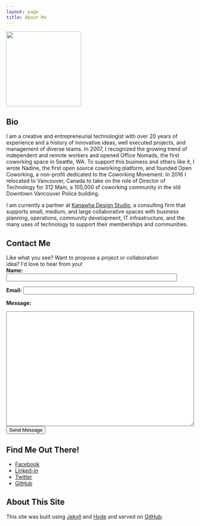 ```yaml
---
layout: page
title: About Me
---
```


<p>
<a href="{{ 'public/jacob_sayles.jpg' | relative_url }}"><img src="{{ 'public/jacob_sayles.jpg' | relative_url }}" width="200px"></a>
</p>

## Bio
I am a creative and entrepreneurial technologist with over 20 years of
experience and a history of innovative ideas, well executed projects,
and management of diverse teams.  In 2007, I recognized the growing trend of
independent and remote workers and opened Office Nomads, the first coworking
space in Seattle, WA.  To support this business and others like it, I wrote
Nadine, the first open source coworking platform, and founded Open Coworking,
a non-profit dedicated to the Coworking Movement.  In 2016 I relocated to
Vancouver, Canada to take on the role of Director of Technology for 312 Main,
a 105,000 sf coworking community in the old Downtown Vancouver Police building.

I am currently a partner at [Kanawha Design Studio](https://kanawha.design),
a consulting firm that supports small, medium, and large collaborative spaces
with business planning, operations, community development, IT infrastructure,
and the many uses of technology to support their memberships and communities.

## Contact Me
<div style="width: 440px;">
  Like what you see?  Want to propose a project or collaboration idea?  I'd love to hear from you!
</div>
<form action="https://getsimpleform.com/messages?form_api_token=a5acebf6aafcb84c7141f5772d044e7f" method="post">
  <input type='hidden' name='redirect_to' value='http://jacobsayles.com' />
  <strong>Name:</strong>
  <input type='name' size='54' name='name' />
  <br/>

  <strong>Email:</strong>
  <input type='email' size='54' name='email' />
  <br/>

  <strong>Message:</strong><br/>
  <textarea name="message" rows="20" cols="60"></textarea><br/>
  <input type='submit' value='Send Message' />
</form>

## Find Me Out There!
<ul>
<li><a class="sidebar-nav-item" href="{{ site.facebook_url }}">Facebook</a></li>
<li><a class="sidebar-nav-item" href="{{ site.linkedin_url }}">Linked-in</a></li>
<li><a class="sidebar-nav-item" href="{{ site.twitter_url }}">Twitter</a></li>
<li><a class="sidebar-nav-item" href="{{ site.github_url }}">GitHub</a></li>
</ul>

## About This Site

This site was built using [Jekyll](http://jekyllrb.com) and [Hyde](http://hyde.getpoole.com/)
and served on [GitHub](http://github.com).
